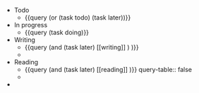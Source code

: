 - Todo
	- {{query (or (task todo) (task later))}}
- In progress
	- {{query (task doing)}}
- Writing
	- {{query (and (task later) [[writing]] ) )}}
	-
- Reading
	- {{query (and (task later) [[reading]] )}}
	  query-table:: false
	-
-